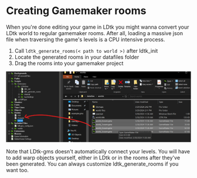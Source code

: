 # Creating Gamemaker rooms
When you're done editing your game in LDtk you might wanna convert your LDtk world to regular gamemaker rooms.
After all, loading a massive json file when traversing the game's levels is a CPU intensive process.

1) Call `ldtk_generate_rooms(< path to world >)` after ldtk_init
2) Locate the generated rooms in your datafiles folder
3) Drag the rooms into your gamemaker project

![Adding the rooms to gamemaker](adding-generated-rooms.png)

Note that LDtk-gms doesn't automatically connect your levels.
You will have to add warp objects yourself, either in LDtk or in the rooms after they've been generated.
You can always customize ldtk_generate_rooms if you want too.